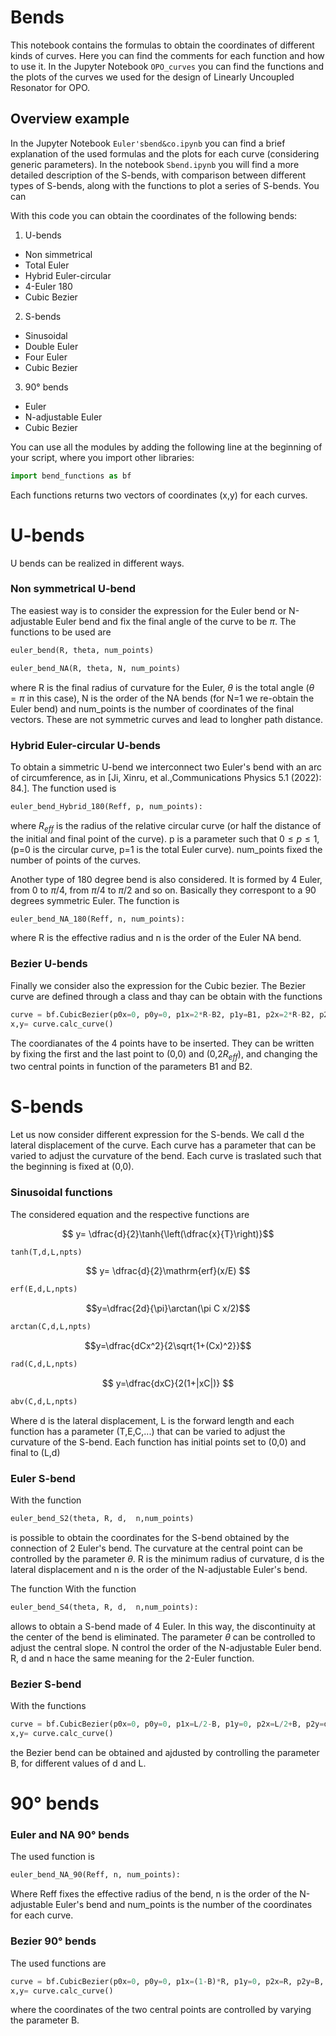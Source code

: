 
# Bends

This notebook contains the formulas to obtain the coordinates of different kinds of curves. Here you can find the comments for each function and how to use it.
In the Jupyter Notebook <code>OPO_curves</code>  you can find the functions and the plots of the curves we used for the design of Linearly Uncoupled Resonator for OPO. 


## Overview example

In the Jupyter Notebook <code>Euler'sbend&co.ipynb</code>  you can find a brief explanation of the used formulas and the plots for each curve (considering generic parameters). 
In the notebook <code>Sbend.ipynb</code> you will find a more detailed description of the S-bends, with comparison between different types of S-bends, along with the functions to plot a series of S-bends. You can 

With this code you can obtain the coordinates of the following bends:

 1. U-bends 
- Non simmetrical
- Total Euler
- Hybrid Euler-circular
- 4-Euler 180
- Cubic Bezier

 2. S-bends
 - Sinusoidal
 - Double Euler
 - Four Euler
 - Cubic Bezier

 3. 90° bends
- Euler
- N-adjustable Euler
- Cubic Bezier



You can use all the modules by adding the following line at the beginning of your script, where you import other libraries:

```py
import bend_functions as bf
```

Each functions returns two vectors of coordinates (x,y) for each curves.


# U-bends

U bends can be realized in different ways. 

### Non symmetrical U-bend

The easiest way is to consider the expression for the Euler bend or N-adjustable Euler bend and fix the final angle of the curve to be $\pi$. 
The functions to be used are

```py
euler_bend(R, theta, num_points)
```

```py
euler_bend_NA(R, theta, N, num_points)
```

where R is the final radius of curvature for the Euler, $\theta$ is the total angle ($\theta=\pi$ in this case), N is the order of the NA bends (for N=1 we re-obtain the Euler bend) and num_points is the number of coordinates of the final vectors.
These are not symmetric curves and lead to longher path distance.

### Hybrid Euler-circular U-bends
To obtain a simmetric U-bend we interconnect two Euler's bend with an arc of circumference, as in [Ji, Xinru, et al.,Communications Physics 5.1 (2022): 84.].
The function used is 
```py
euler_bend_Hybrid_180(Reff, p, num_points):
```

where $R_{eff}$ is the radius of the relative circular curve (or half the distance of the initial and final point of the curve). p is a parameter such that $0\leq p\leq 1$, (p=0 is the circular curve, p=1 is the total Euler curve). num_points fixed the number of points of the curves.

Another type of 180 degree bend is also considered. It is formed by 4 Euler, from 0 to $\pi$/4, from $\pi/4$ to $\pi/2$ and so on. Basically they correspont to a 90 degrees symmetric Euler. The function is
```py
euler_bend_NA_180(Reff, n, num_points):
```

where R is the effective radius and n is the order of the Euler NA bend.

### Bezier U-bends
Finally we consider also the expression for the Cubic bezier. The Bezier curve are defined through a class and thay can be obtain with the functions
```py
curve = bf.CubicBezier(p0x=0, p0y=0, p1x=2*R-B2, p1y=B1, p2x=2*R-B2, p2y=2*R-B1, p3x=0, p3y=2*R)
x,y= curve.calc_curve()
```

The coordianates of the 4 points have to be inserted. They can be written by fixing the first and the last point to (0,0) and (0,$2R_{eff}$), and changing the two central points in function of the parameters B1 and B2.



# S-bends

Let us now consider different expression for the S-bends. We call d the lateral displacement of the curve. Each curve has a parameter that can be varied to adjust the curvature of the bend. Each curve is traslated such that the beginning is fixed at (0,0).


### Sinusoidal functions
The considered equation and the respective functions are

$$ y= \dfrac{d}{2}\tanh{\left(\dfrac{x}{T}\right)}$$

```py
tanh(T,d,L,npts)
```


$$ y= \dfrac{d}{2}\mathrm{erf}(x/E) $$
```py
erf(E,d,L,npts)
```


$$y=\dfrac{2d}{\pi}\arctan(\pi C x/2)$$
```py
arctan(C,d,L,npts)
```


$$y=\dfrac{dCx^2}{2\sqrt{1+(Cx)^2}}$$
```py
rad(C,d,L,npts)
```


$$ y=\dfrac{dxC}{2(1+|xC|)} $$
```py
abv(C,d,L,npts)
```

Where d is the lateral displacement, L is the forward length and each function has a parameter (T,E,C,...) that can be varied to adjust the curvature of the S-bend. Each function has initial points set to (0,0) and final to (L,d)

### Euler S-bend

With the function
```py
euler_bend_S2(theta, R, d,  n,num_points)
```
is possible to obtain the coordinates for the S-bend obtained by the connection of 2 Euler's bend. The curvature at the central point can be controlled by the parameter $\theta$. R is the minimum radius of curvature, d is the lateral displacement and n is the order of the N-adjustable Euler's bend.

The function 
With the function
```py
euler_bend_S4(theta, R, d,  n,num_points):
```
allows to obtain a S-bend made of 4 Euler. In this way, the discontinuity at the center of the bend is eliminated. The parameter $\theta$ can be controlled to adjust the central slope. N control the order of the N-adjustable Euler bend. R, d and n hace the same meaning for the 2-Euler function.

### Bezier S-bend

With the functions
```py
curve = bf.CubicBezier(p0x=0, p0y=0, p1x=L/2-B, p1y=0, p2x=L/2+B, p2y=d, p3x=L, p3y=d)
x,y= curve.calc_curve()
```
the Bezier bend can be obtained and ajdusted by controlling the parameter B, for different values of d and L.

# 90° bends

### Euler and NA 90° bends
The used function is 
```py
euler_bend_NA_90(Reff, n, num_points):
```
Where Reff fixes the effective radius of the bend, n is the order of the N-adjustable Euler's bend and num_points is the number of the coordinates for each curve.

### Bezier 90° bends 
The used functions are
```py
curve = bf.CubicBezier(p0x=0, p0y=0, p1x=(1-B)*R, p1y=0, p2x=R, p2y=B, p3x=R, p3y=R)
x,y= curve.calc_curve()
```

where the coordinates of the two central points are controlled by varying the parameter B.


